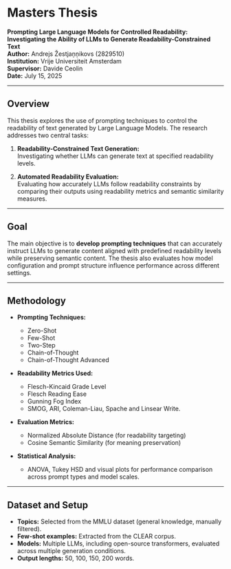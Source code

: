 # Masters Thesis  
**Prompting Large Language Models for Controlled Readability: Investigating the Ability of LLMs to Generate Readability-Constrained Text**  
**Author:** Andrejs Žestjaņņikovs (2829510)  
**Institution:** Vrije Universiteit Amsterdam  
**Supervisor:** Davide Ceolin  
**Date:** July 15, 2025  

---

## Overview

This thesis explores the use of prompting techniques to control the readability of text generated by Large Language Models. The research addresses two central tasks:

1. **Readability-Constrained Text Generation:**  
   Investigating whether LLMs can generate text at specified readability levels.

2. **Automated Readability Evaluation:**  
   Evaluating how accurately LLMs follow readability constraints by comparing their outputs using readability metrics and semantic similarity measures.

---

## Goal

The main objective is to **develop prompting techniques** that can accurately instruct LLMs to generate content aligned with predefined readability levels while preserving semantic content. The thesis also evaluates how model configuration and prompt structure influence performance across different settings.

---

## Methodology

- **Prompting Techniques:**  
  - Zero-Shot  
  - Few-Shot  
  - Two-Step  
  - Chain-of-Thought  
  - Chain-of-Thought Advanced  

- **Readability Metrics Used:**  
  - Flesch-Kincaid Grade Level  
  - Flesch Reading Ease  
  - Gunning Fog Index  
  - SMOG, ARI, Coleman-Liau, Spache and Linsear Write.

- **Evaluation Metrics:**  
  - Normalized Absolute Distance (for readability targeting)  
  - Cosine Semantic Similarity (for meaning preservation)

- **Statistical Analysis:**  
  - ANOVA, Tukey HSD and visual plots for performance comparison across prompt types and model scales.

---

## Dataset and Setup

- **Topics:** Selected from the MMLU dataset (general knowledge, manually filtered).
- **Few-shot examples:** Extracted from the CLEAR corpus.
- **Models:** Multiple LLMs, including open-source transformers, evaluated across multiple generation conditions.
- **Output lengths:** 50, 100, 150, 200 words.
